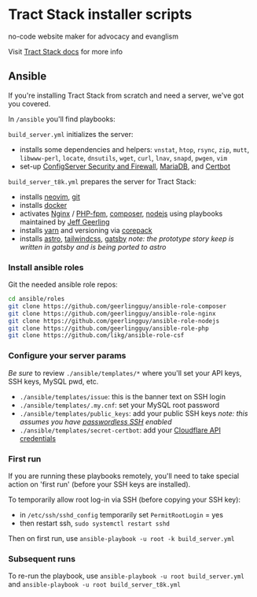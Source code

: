 # Tract Stack installer scripts

no-code website maker for advocacy and evanglism

Visit [Tract Stack docs](https://tractstack.org) for more info

## Ansible

If you're installing Tract Stack from scratch and need a server, we've got you covered.

In `/ansible` you'll find playbooks:

`build_server.yml` initializes the server:

- installs some dependencies and helpers: `vnstat`, `htop`, `rsync`, `zip`, `mutt`, `libwww-perl`, `locate`, `dnsutils`, `wget`, `curl`, `lnav`, `snapd`, `pwgen`, `vim`
- set-up [ConfigServer Security and Firewall](https://configserver.com/configserver-security-and-firewall/), [MariaDB](https://mariadb.org/), and [Certbot](https://certbot.eff.org/)

`build_server_t8k.yml` prepares the server for Tract Stack:

- installs [neovim](https://neovim.io/), [git](https://www.git-scm.com/)
- installs [docker](https://www.docker.com/)
- activates [Nginx](https://nginx.org/) / [PHP-fpm](https://www.php.net/manual/en/install.fpm.php), [composer](https://getcomposer.org/), [nodejs](https://nodejs.org/) using playbooks maintained by [Jeff Geerling](https://github.com/geerlingguy)
- installs [yarn](https://yarnpkg.com/) and versioning via [corepack](https://yarnpkg.com/corepack)
- installs [astro](https://github.com/withastro/astro), [tailwindcss](https://tailwindcss.com/docs/installation), [gatsby](https://www.gatsbyjs.com/) _note: the prototype story keep is written in gatsby and is being ported to astro_

### Install ansible roles

Git the needed ansible role repos:

```bash
cd ansible/roles
git clone https://github.com/geerlingguy/ansible-role-composer
git clone https://github.com/geerlingguy/ansible-role-nginx
git clone https://github.com/geerlingguy/ansible-role-nodejs
git clone https://github.com/geerlingguy/ansible-role-php
git clone https://github.com/likg/ansible-role-csf
```

### Configure your server params

_Be sure_ to review `./ansible/templates/*` where you'll set your API keys, SSH keys, MySQL pwd, etc.

- `./ansible/templates/issue`: this is the banner text on SSH login
- `./ansible/templates/.my.cnf`: set your MySQL root password
- `./ansible/templates/public_keys`: add your public SSH keys *note: this assumes you have [passwordless SSH](https://www.tecmint.com/ssh-passwordless-login-using-ssh-keygen-in-5-easy-steps/) enabled*
- `./ansible/templates/secret-certbot`: add your [Cloudflare API credentials](https://certbot-dns-cloudflare.readthedocs.io/)

### First run

If you are running these playbooks remotely, you'll need to take special action on 'first run' (before your SSH keys are installed).

To temporarily allow root log-in via SSH (before copying your SSH key):

- in `/etc/ssh/sshd_config` temporarily set `PermitRootLogin` = yes
- then restart ssh, `sudo systemctl restart sshd`

Then on first run, use `ansible-playbook -u root -k build_server.yml`

### Subsequent runs

To re-run the playbook, use `ansible-playbook -u root build_server.yml` and `ansible-playbook -u root build_server_t8k.yml`

